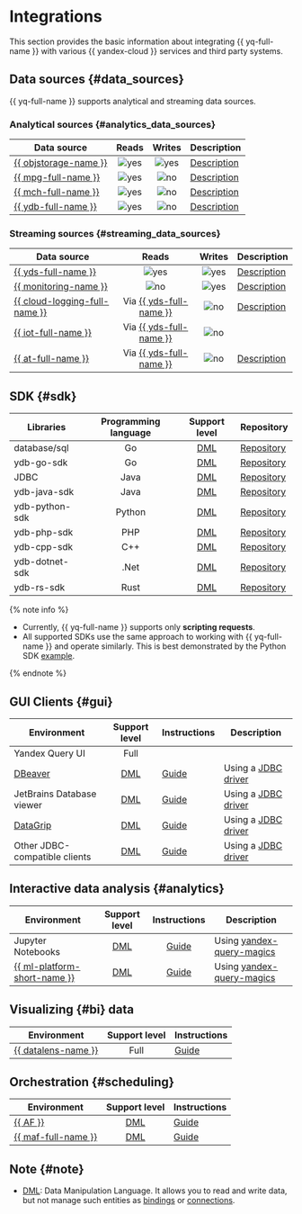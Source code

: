 # Integrations

This section provides the basic information about integrating {{ yq-full-name }} with various {{ yandex-cloud }} services and third party systems.

## Data sources {#data_sources}

{{ yq-full-name }} supports analytical and streaming data sources.

### Analytical sources {#analytics_data_sources}

| Data source | Reads | Writes | Description |
| --- | :---: | :---: | --- |
| [{{ objstorage-name }}](../storage/quickstart.md) | ![yes](../_assets/common/yes.svg) | ![yes](../_assets/common/yes.svg) | [Description](./sources-and-sinks/object-storage-binding.md) |
| [{{ mpg-full-name }}](../managed-postgresql/quickstart.md) | ![yes](../_assets/common/yes.svg) | ![no](../_assets/common/no.svg) | [Description](./sources-and-sinks/postgresql.md) |
| [{{ mch-full-name }}](../managed-clickhouse/quickstart.md) | ![yes](../_assets/common/yes.svg) | ![no](../_assets/common/no.svg) | [Description](./sources-and-sinks/clickhouse.md) |
| [{{ ydb-full-name }}](../ydb/quickstart.md) | ![yes](../_assets/common/yes.svg) | ![no](../_assets/common/no.svg) | [Description](./sources-and-sinks/ydb.md) |


### Streaming sources {#streaming_data_sources}

| Data source | Reads | Writes | Description |
| --- | :---: | :---: | --- |
| [{{ yds-full-name }}](../data-streams/quickstart/index.md) | ![yes](../_assets/common/yes.svg) | ![yes](../_assets/common/yes.svg) | [Description](./sources-and-sinks/data-streams-binding.md) |
| [{{ monitoring-name }}](../monitoring/quickstart.md) | ![no](../_assets/common/no.svg) | ![yes](../_assets/common/yes.svg) | [Description](./sources-and-sinks/monitoring.md) |
| [{{ cloud-logging-full-name }}](../logging/quickstart.md) | Via [{{ yds-full-name }}](../data-streams/quickstart/index.md) | ![no](../_assets/common/no.svg) | [Description](./tutorials/cloud-logging.md) |
| [{{ iot-full-name }}](../iot-core/quickstart.md) | Via [{{ yds-full-name }}](../data-streams/quickstart/index.md) | ![no](../_assets/common/no.svg) |  |
| [{{ at-full-name }}](../audit-trails/quickstart.md) | Via [{{ yds-full-name }}](../data-streams/quickstart/index.md) | ![no](../_assets/common/no.svg) | [Description](./tutorials/audit-trails.md) |


## SDK {#sdk}

| Libraries | Programming language | Support level | Repository |
| --- | :---: | :---: |--- |
| database/sql | Go | [DML](#note) | [Repository](https://github.com/ydb-platform/ydb-go-sdk/blob/master/SQL.md) |
| ydb-go-sdk | Go | [DML](#note) | [Repository](https://github.com/ydb-platform/ydb-go-sdk) |
| JDBC | Java | [DML](#note) | [Repository](https://github.com/ydb-platform/ydb-jdbc-driver) |
| ydb-java-sdk | Java | [DML](#note) | [Repository](https://github.com/ydb-platform/ydb-java-sdk) |
| ydb-python-sdk | Python | [DML](#note) | [Repository](https://github.com/ydb-platform/ydb-python-sdk) |
| ydb-php-sdk | PHP | [DML](#note) | [Repository](https://github.com/ydb-platform/ydb-php-sdk) |
| ydb-cpp-sdk | C++ | [DML](#note) | [Repository](https://github.com/ydb-platform/ydb-cpp-sdk) |
| ydb-dotnet-sdk | .Net | [DML](#note) | [Repository](https://github.com/ydb-platform/ydb-dotnet-sdk) |
| ydb-rs-sdk | Rust | [DML](#note) | [Repository](https://github.com/ydb-platform/ydb-rs-sdk) |

{% note info %}

* Currently, {{ yq-full-name }} supports only **scripting requests**.
* All supported SDKs use the same approach to working with {{ yq-full-name }} and operate similarly. This is best demonstrated by the Python SDK [example](./SDK/SDK.md).

{% endnote %}


## GUI Clients {#gui}

| Environment | Support level | Instructions | Description |
| --- | :---: | --- | --- |
| Yandex Query UI | Full |  | |
| [DBeaver](https://dbeaver.com) | [DML](#note) | [Guide](./operations/ide.md) | Using a [JDBC driver](https://github.com/ydb-platform/ydb-jdbc-driver/releases) |
| JetBrains Database viewer | [DML](#note) | [Guide](./operations/ide.md) | Using a [JDBC driver](https://github.com/ydb-platform/ydb-jdbc-driver/releases) |
| [DataGrip](https://www.jetbrains.com/ru-ru/datagrip/) | [DML](#note) | [Guide](./operations/ide.md) | Using a [JDBC driver](https://github.com/ydb-platform/ydb-jdbc-driver/releases) |
| Other JDBC-compatible clients | [DML](#note) | [Guide](./operations/ide.md) | Using a [JDBC driver](https://github.com/ydb-platform/ydb-jdbc-driver/releases) |

## Interactive data analysis {#analytics}

| Environment | Support level | Instructions | Description |
| --- | :---: | :---: | --- |
| Jupyter Notebooks | [DML](#note) | [Guide](./tutorials/jupyter.md) | Using [yandex-query-magics](https://github.com/yandex-cloud/yandex-query-magics) |
| [{{ ml-platform-short-name }}](../datasphere/quickstart.md) | [DML](#note) | [Guide](./tutorials/jupyter.md) | Using [yandex-query-magics](https://github.com/yandex-cloud/yandex-query-magics) |


## Visualizing {#bi} data

| Environment | Support level | Instructions |
| --- | :---: | --- |
| [{{ datalens-name }}](../datalens/tutorials/index.md) | Full | [Guide](./tutorials/datalens.md) |


## Orchestration {#scheduling}

| Environment | Support level | Instructions |
| --- | :---: | --- |
| [{{ AF }}](../managed-airflow/quickstart.md) | [DML](#note) | [Guide](./tutorials/airflow-auto-tasks.md) |
| [{{ maf-full-name }}](../managed-airflow/quickstart.md) | [DML](#note) | [Guide](./tutorials/airflow-auto-tasks.md) |

## Note {#note}

* [DML](https://ru.wikipedia.org/wiki/Data_Manipulation_Language): Data Manipulation Language. It allows you to read and write data, but not manage such entities as [bindings](./concepts/glossary.md#binding) or [connections](./concepts/glossary.md#connection).
